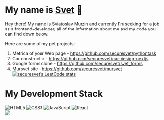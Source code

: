 # My name is <a href="http://www.mursvet.ru">Svet</a> 👋
Hey there! My name is Sviatoslav Murzin and currently I'm seeking for a job as a frontend-developer, all of the information about me and my code you can find down below.

Here are some of my pet projects:
1. Metrica of your Web page - https://github.com/securesvet/pythontask
2. Car constructor - https://github.com/securesvet/car-design-nextjs
3. Google forms clone - https://github.com/securesvet/svet_forms
4. Mursvet site - https://github.com/securesvet/mursvet
[![securesvet's LeetCode stats](https://leetcode-stats-six.vercel.app/api?username=securesvet&theme=dark)](https://github.com/securesvet/leetcode-stats)

# My Development Stack
![HTML5](https://img.shields.io/badge/html5-%23E34F26.svg?style=for-the-badge&logo=html5&logoColor=white) ![CSS3](https://img.shields.io/badge/css3-%231572B6.svg?style=for-the-badge&logo=css3&logoColor=white) ![JavaScript](https://img.shields.io/badge/javascript-%23323330.svg?style=for-the-badge&logo=javascript&logoColor=%23F7DF1E) ![React](https://img.shields.io/badge/react-%2320232a.svg?style=for-the-badge&logo=react&logoColor=%2361DAFB)  <br />
![](https://komarev.com/ghpvc/?username=securesvet)
